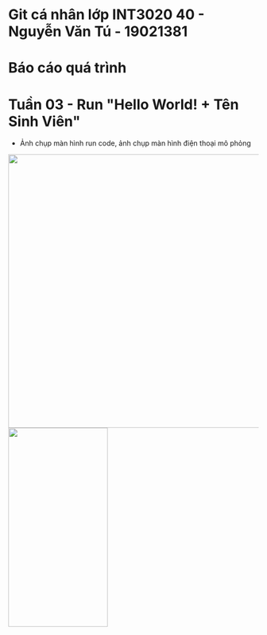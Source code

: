 # Git cá nhân lớp INT3020 40 - Nguyễn Văn Tú - 19021381

# Báo cáo quá trình

# Tuần 03 - Run "Hello World! + Tên Sinh Viên"
+ Ảnh chụp màn hình run code, ảnh chụp màn hình điện thoại mô phỏng

<img src="https://github.com/tunnvv/learn_flutter_basic/blob/main/img/Week02Solution%20-%20IDE%20Running%20Screen.png" width="800" height="550"/> <img src="https://github.com/tunnvv/learn_flutter_basic/blob/main/img/Week02Solution%20-%20Phone%20Screen.png" width="200" height="400"/>
